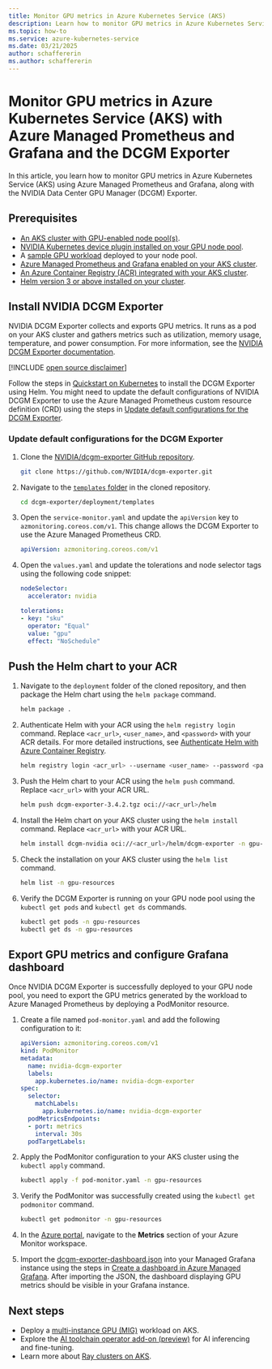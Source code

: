 ```yaml
---
title: Monitor GPU metrics in Azure Kubernetes Service (AKS)
description: Learn how to monitor GPU metrics in Azure Kubernetes Service (AKS) using Azure Managed Prometheus and Grafana and the DCGM Exporter.
ms.topic: how-to
ms.service: azure-kubernetes-service
ms.date: 03/21/2025
author: schaffererin
ms.author: schaffererin
---
```


# Monitor GPU metrics in Azure Kubernetes Service (AKS) with Azure Managed Prometheus and Grafana and the DCGM Exporter

In this article, you learn how to monitor GPU metrics in Azure Kubernetes Service (AKS) using Azure Managed Prometheus and Grafana, along with the NVIDIA Data Center GPU Manager (DCGM) Exporter.

## Prerequisites

- [An AKS cluster with GPU-enabled node pool(s)](./gpu-cluster.md).
- [NVIDIA Kubernetes device plugin installed on your GPU node pool](./gpu-cluster.md#options-for-using-nvidia-gpus).
- A [sample GPU workload](./gpu-cluster.md#run-a-gpu-enabled-workload) deployed to your node pool.
- [Azure Managed Prometheus and Grafana enabled on your AKS cluster](/azure/azure-monitor/containers/kubernetes-monitoring-enable).
- [An Azure Container Registry (ACR) integrated with your AKS cluster](./cluster-container-registry-integration.md).
- [Helm version 3 or above installed on your cluster](https://helm.sh/docs/intro/install/).

## Install NVIDIA DCGM Exporter

NVIDIA DCGM Exporter collects and exports GPU metrics. It runs as a pod on your AKS cluster and gathers metrics such as utilization, memory usage, temperature, and power consumption. For more information, see the [NVIDIA DCGM Exporter documentation](https://docs.nvidia.com/datacenter/cloud-native/gpu-telemetry/latest/dcgm-exporter.html).

[!INCLUDE [open source disclaimer](./includes/open-source-disclaimer.md)]

Follow the steps in [Quickstart on Kubernetes](https://github.com/NVIDIA/dcgm-exporter?tab=readme-ov-file#quickstart-on-kubernetes) to install the DCGM Exporter using Helm. You might need to update the default configurations of NVIDIA DCGM Exporter to use the Azure Managed Prometheus custom resource definition (CRD) using the steps in [Update default configurations for the DCGM Exporter](#update-default-configurations-for-the-dcgm-exporter).

### Update default configurations for the DCGM Exporter

1. Clone the [NVIDIA/dcgm-exporter GitHub repository](https://github.com/NVIDIA/dcgm-exporter).

    ```bash
    git clone https://github.com/NVIDIA/dcgm-exporter.git
    ```

2. Navigate to the [`templates` folder](https://github.com/NVIDIA/dcgm-exporter/tree/main/deployment/templates) in the cloned repository.

    ```bash
    cd dcgm-exporter/deployment/templates
    ```

3. Open the `service-monitor.yaml` and update the `apiVersion` key to `azmonitoring.coreos.com/v1`. This change allows the DCGM Exporter to use the Azure Managed Prometheus CRD.

    ```yml
    apiVersion: azmonitoring.coreos.com/v1
    ```

4. Open the `values.yaml` and update the tolerations and node selector tags using the following code snippet:

    ```yml
    nodeSelector:
      accelerator: nvidia

    tolerations:
    - key: "sku"
      operator: "Equal"
      value: "gpu"
      effect: "NoSchedule"
    ```

## Push the Helm chart to your ACR

1. Navigate to the `deployment` folder of the cloned repository, and then package the Helm chart using the `helm package` command.

    ```bash
    helm package .
    ```

2. Authenticate Helm with your ACR using the `helm registry login` command. Replace `<acr_url>`, `<user_name>`, and `<password>` with your ACR details. For more detailed instructions, see [Authenticate Helm with Azure Container Registry](/azure/container-registry/container-registry-helm-repos#authenticate-with-the-registry).

    ```bash
    helm registry login <acr_url> --username <user_name> --password <password>
    ```

3. Push the Helm chart to your ACR using the `helm push` command. Replace `<acr_url>` with your ACR URL.

    ```bash
    helm push dcgm-exporter-3.4.2.tgz oci://<acr_url>/helm
    ```

4. Install the Helm chart on your AKS cluster using the `helm install` command. Replace `<acr_url>` with your ACR URL.

    ```bash
    helm install dcgm-nvidia oci://<acr_url>/helm/dcgm-exporter -n gpu-resources
    ```

5. Check the installation on your AKS cluster using the `helm list` command.

    ```bash
    helm list -n gpu-resources
    ```

6. Verify the DCGM Exporter is running on your GPU node pool using the `kubectl get pods` and `kubectl get ds` commands.

    ```bash
    kubectl get pods -n gpu-resources
    kubectl get ds -n gpu-resources
    ```

## Export GPU metrics and configure Grafana dashboard

Once NVIDIA DCGM Exporter is successfully deployed to your GPU node pool, you need to export the GPU metrics generated by the workload to Azure Managed Prometheus by deploying a PodMonitor resource.

1. Create a file named `pod-monitor.yaml` and add the following configuration to it:

    ```yml
    apiVersion: azmonitoring.coreos.com/v1
    kind: PodMonitor
    metadata:
      name: nvidia-dcgm-exporter
      labels:
        app.kubernetes.io/name: nvidia-dcgm-exporter
    spec:
      selector:
        matchLabels:
          app.kubernetes.io/name: nvidia-dcgm-exporter
      podMetricsEndpoints:
      - port: metrics
        interval: 30s
      podTargetLabels:
    ```

2. Apply the PodMonitor configuration to your AKS cluster using the `kubectl apply` command.

    ```bash
    kubectl apply -f pod-monitor.yaml -n gpu-resources
    ```

3. Verify the PodMonitor was successfully created using the `kubectl get podmonitor` command.

    ```bash
    kubectl get podmonitor -n gpu-resources
    ```

4. In the [Azure portal](https://portal.azure.com), navigate to the **Metrics** section of your Azure Monitor workspace.
5. Import the [dcgm-exporter-dashboard.json](https://github.com/NVIDIA/dcgm-exporter/blob/main/grafana/dcgm-exporter-dashboard.json) into your Managed Grafana instance using the steps in [Create a dashboard in Azure Managed Grafana](/azure/managed-grafana/how-to-create-dashboard). After importing the JSON, the dashboard displaying GPU metrics should be visible in your Grafana instance.

## Next steps

- Deploy a [multi-instance GPU (MIG)](./gpu-multi-instance.md) workload on AKS.
- Explore the [AI toolchain operator add-on (preview)](./ai-toolchain-operator.md) for AI inferencing and fine-tuning.
- Learn more about [Ray clusters on AKS](./ray-overview.md).
